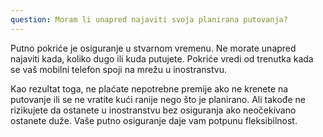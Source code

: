```yaml
---
question: Moram li unapred najaviti svoja planirana putovanja?
---
```


Putno pokriće je osiguranje u stvarnom vremenu. Ne morate unapred najaviti kada, koliko dugo ili kuda putujete. Pokriće vredi od trenutka kada se vaš mobilni telefon spoji na mrežu u inostranstvu.

Kao rezultat toga, ne plaćate nepotrebne premije ako ne krenete na putovanje ili se ne vratite kući ranije nego što je planirano. Ali takođe ne rizikujete da ostanete u inostranstvu bez osiguranja ako neočekivano ostanete duže. Vaše putno osiguranje daje vam potpunu fleksibilnost.